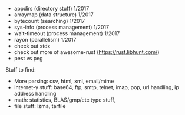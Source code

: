 * appdirs (directory stuff) 1/2017
* arraymap (data structure) 1/2017
* bytecount (searching) 1/2017
* sys-info (process management) 1/2017
* wait-timeout (process management) 1/2017
* rayon (parallelism) 1/2017
* check out stdx
* check out more of awesome-rust (https://rust.libhunt.com/)
* pest vs peg


Stuff to find:

* More parsing: csv, html, xml, email/mime
* internet-y stuff: base64, ftp, smtp, telnet, imap, pop, url handling, ip address handling
* math: statistics, BLAS/gmp/etc type stuff, 
* file stuff: lzma, tarfile
